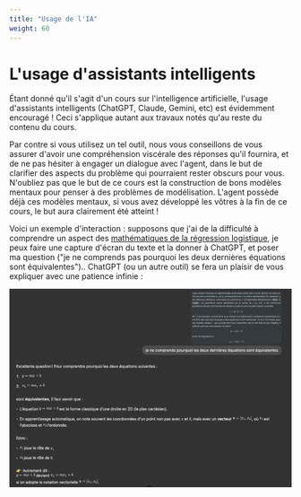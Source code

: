 ```yaml
---
title: "Usage de l'IA"
weight: 60
---
```


# L'usage d'assistants intelligents

Étant donné qu'il s'agit d'un cours sur l'intelligence artificielle, l'usage
d'assistants intelligents (ChatGPT, Claude, Gemini, etc) est évidemment
encouragé ! Ceci s'applique autant aux travaux notés qu'au reste du contenu du
cours.

Par contre si vous utilisez un tel outil, nous vous conseillons de vous assurer
d'avoir une compréhension viscérale des réponses qu'il fournira, et de ne pas
hésiter à engager un dialogue avec l'agent, dans le but de clarifier des aspects
du problème qui pourraient rester obscurs pour vous. N'oubliez pas que le but de
ce cours est la construction de bons modèles mentaux pour penser à des problèmes
de modélisation. L'agent possède déjà ces modèles mentaux, si vous avez
développé les vôtres à la fin de ce cours, le but aura clairement été atteint !

Voici un exemple d'interaction : supposons que j'ai de la difficulté à
comprendre un aspect des [mathématiques de la régression
logistique](/docs/module2/06-paradigmes/#la-régression-logistique), je peux
faire une capture d'écran du texte et la donner à ChatGPT, et poser ma question
("je ne comprends pas pourquoi les deux dernières équations sont
équivalentes").. ChatGPT (ou un autre outil) se fera un plaisir de vous
expliquer avec une patience infinie :

![](/images/exemple-chatgpt.png)

